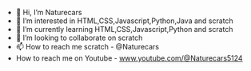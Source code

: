 - 👋 Hi, I’m Naturecars
- 👀 I’m interested in HTML,CSS,Javascript,Python,Java and scratch
- 🌱 I’m currently learning  HTML,CSS,Javascript,Python and scratch
- 💞️ I’m looking to collaborate on scratch
- 📫 How to reach me scratch - @Naturecars
- How to reach me on Youtube - www.youtube.com/@Naturecars5124

<!---
HelloReyansh/HelloReyansh is a ✨ special ✨ repository because its `README.md` (this file) appears on your GitHub profile.
You can click the Preview link to take a look at your changes.
--->
